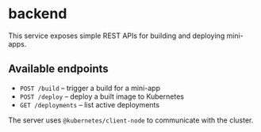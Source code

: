 # backend

This service exposes simple REST APIs for building and deploying mini-apps.

## Available endpoints

- `POST /build` – trigger a build for a mini-app
- `POST /deploy` – deploy a built image to Kubernetes
- `GET /deployments` – list active deployments

The server uses `@kubernetes/client-node` to communicate with the cluster.
